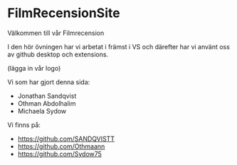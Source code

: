 # FilmRecensionSite

Välkommen till vår Filmrecension

I den hör övningen har vi arbetat i främst i VS och därefter har vi använt oss av github desktop och extensions.

(lägga in vår logo)

Vi som har gjort denna sida:
- Jonathan Sandqvist 
- Othman Abdolhalim 
- Michaela Sydow 

Vi finns på:
- https://github.com/SANDQVISTT
- https://github.com/Othmaann
- https://github.com/Sydow75


